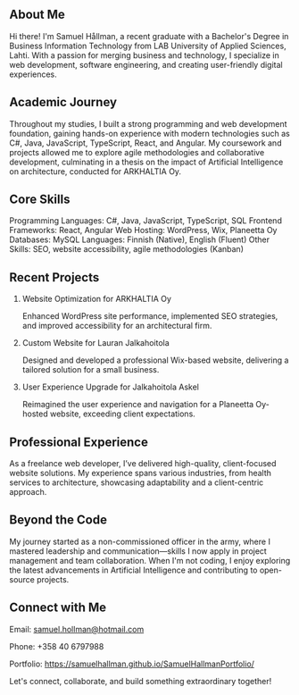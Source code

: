 ## About Me

Hi there! I'm Samuel Hållman, a recent graduate with a Bachelor's Degree in Business Information Technology from LAB University of Applied Sciences, Lahti. With a passion for merging business and technology, I specialize in web development, software engineering, and creating user-friendly digital experiences.

## Academic Journey

Throughout my studies, I built a strong programming and web development foundation, gaining hands-on experience with modern technologies such as C#, Java, JavaScript, TypeScript, React, and Angular. My coursework and projects allowed me to explore agile methodologies and collaborative development, culminating in a thesis on the impact of Artificial Intelligence on architecture, conducted for ARKHALTIA Oy.

## Core Skills

Programming Languages: C#, Java, JavaScript, TypeScript, SQL
Frontend Frameworks: React, Angular
Web Hosting: WordPress, Wix, Planeetta Oy
Databases: MySQL
Languages: Finnish (Native), English (Fluent)
Other Skills: SEO, website accessibility, agile methodologies (Kanban)

## Recent Projects
1. Website Optimization for ARKHALTIA Oy

    Enhanced WordPress site performance, implemented SEO strategies, and improved accessibility for an architectural firm.

2. Custom Website for Lauran Jalkahoitola

    Designed and developed a professional Wix-based website, delivering a tailored solution for a small business.

3. User Experience Upgrade for Jalkahoitola Askel

    Reimagined the user experience and navigation for a Planeetta Oy-hosted website, exceeding client expectations.

## Professional Experience

As a freelance web developer, I’ve delivered high-quality, client-focused website solutions. My experience spans various industries, from health services to architecture, showcasing adaptability and a client-centric approach.

## Beyond the Code

My journey started as a non-commissioned officer in the army, where I mastered leadership and communication—skills I now apply in project management and team collaboration. When I'm not coding, I enjoy exploring the latest advancements in Artificial Intelligence and contributing to open-source projects.

## Connect with Me

Email: samuel.hollman@hotmail.com

Phone: +358 40 6797988

Portfolio: https://samuelhallman.github.io/SamuelHallmanPortfolio/

Let's connect, collaborate, and build something extraordinary together!


